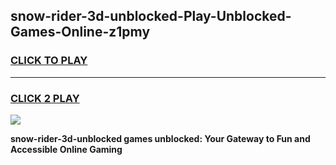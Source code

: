 
## snow-rider-3d-unblocked-Play-Unblocked-Games-Online-z1pmy
<h3>
<a href="https://premium76.site?title=snow-rider-3d-unblocked&ref=25A">CLICK TO PLAY</a></h3>
<hr>

<h3>
<a href="https://premium76.site?title=snow-rider-3d-unblocked&ref=25A">CLICK 2 PLAY</a>
  
</h3>

<a href="https://premium76.site?title=snow-rider-3d-unblocked&ref=25A"><img src="https://clearcache.store/games.png"></a>


**snow-rider-3d-unblocked games unblocked: Your Gateway to Fun and Accessible Online Gaming**
